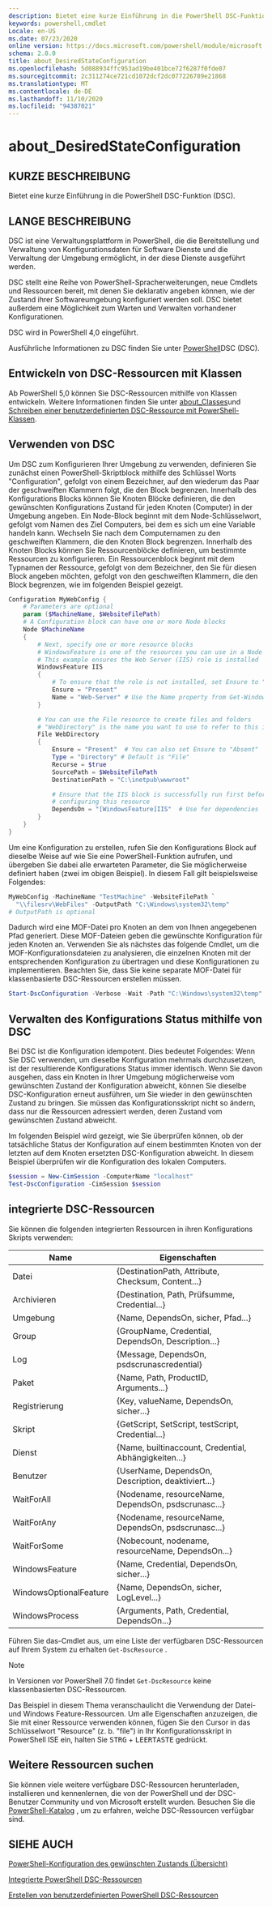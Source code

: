 ```yaml
---
description: Bietet eine kurze Einführung in die PowerShell DSC-Funktion (DSC).
keywords: powershell,cmdlet
Locale: en-US
ms.date: 07/23/2020
online version: https://docs.microsoft.com/powershell/module/microsoft.powershell.core/about/about_desiredstateconfiguration?view=powershell-5.1&WT.mc_id=ps-gethelp
schema: 2.0.0
title: about_DesiredStateConfiguration
ms.openlocfilehash: 5d088934ffc953ad19be401bce72f6287f0fde07
ms.sourcegitcommit: 2c311274ce721cd1072dcf2dc077226789e21868
ms.translationtype: MT
ms.contentlocale: de-DE
ms.lasthandoff: 11/10/2020
ms.locfileid: "94387021"
---
```

# <a name="about_desiredstateconfiguration"></a>about_DesiredStateConfiguration

## <a name="short-description"></a>KURZE BESCHREIBUNG

Bietet eine kurze Einführung in die PowerShell DSC-Funktion (DSC).

## <a name="long-description"></a>LANGE BESCHREIBUNG

DSC ist eine Verwaltungsplattform in PowerShell, die die Bereitstellung und Verwaltung von Konfigurationsdaten für Software Dienste und die Verwaltung der Umgebung ermöglicht, in der diese Dienste ausgeführt werden.

DSC stellt eine Reihe von PowerShell-Spracherweiterungen, neue Cmdlets und Ressourcen bereit, mit denen Sie deklarativ angeben können, wie der Zustand ihrer Softwareumgebung konfiguriert werden soll. DSC bietet außerdem eine Möglichkeit zum Warten und Verwalten vorhandener Konfigurationen.

DSC wird in PowerShell 4,0 eingeführt.

Ausführliche Informationen zu DSC finden Sie unter [PowerShell](/powershell/scripting/dsc/overview/overview)DSC (DSC).

## <a name="developing-dsc-resources-with-classes"></a>Entwickeln von DSC-Ressourcen mit Klassen

Ab PowerShell 5,0 können Sie DSC-Ressourcen mithilfe von Klassen entwickeln.
Weitere Informationen finden Sie unter [about_Classes](about_Classes.md)und [Schreiben einer benutzerdefinierten DSC-Ressource mit PowerShell-Klassen](/powershell/scripting/dsc/resources/authoringresourceclass).

## <a name="using-dsc"></a>Verwenden von DSC

Um DSC zum Konfigurieren Ihrer Umgebung zu verwenden, definieren Sie zunächst einen PowerShell-Skriptblock mithilfe des Schlüssel Worts "Configuration", gefolgt von einem Bezeichner, auf den wiederum das Paar der geschweiften Klammern folgt, die den Block begrenzen. Innerhalb des Konfigurations Blocks können Sie Knoten Blöcke definieren, die den gewünschten Konfigurations Zustand für jeden Knoten (Computer) in der Umgebung angeben. Ein Node-Block beginnt mit dem Node-Schlüsselwort, gefolgt vom Namen des Ziel Computers, bei dem es sich um eine Variable handeln kann. Wechseln Sie nach dem Computernamen zu den geschweiften Klammern, die den Knoten Block begrenzen. Innerhalb des Knoten Blocks können Sie Ressourcenblöcke definieren, um bestimmte Ressourcen zu konfigurieren. Ein Ressourcenblock beginnt mit dem Typnamen der Ressource, gefolgt von dem Bezeichner, den Sie für diesen Block angeben möchten, gefolgt von den geschweiften Klammern, die den Block begrenzen, wie im folgenden Beispiel gezeigt.

```powershell
Configuration MyWebConfig {
    # Parameters are optional
    param ($MachineName, $WebsiteFilePath)
    # A Configuration block can have one or more Node blocks
    Node $MachineName
    {
        # Next, specify one or more resource blocks
        # WindowsFeature is one of the resources you can use in a Node block
        # This example ensures the Web Server (IIS) role is installed
        WindowsFeature IIS
        {
            # To ensure that the role is not installed, set Ensure to "Absent"
            Ensure = "Present"
            Name = "Web-Server" # Use the Name property from Get-WindowsFeature
        }

        # You can use the File resource to create files and folders
        # "WebDirectory" is the name you want to use to refer to this instance
        File WebDirectory
        {
            Ensure = "Present"  # You can also set Ensure to "Absent"
            Type = "Directory" # Default is "File"
            Recurse = $true
            SourcePath = $WebsiteFilePath
            DestinationPath = "C:\inetpub\wwwroot"

            # Ensure that the IIS block is successfully run first before
            # configuring this resource
            DependsOn = "[WindowsFeature]IIS"  # Use for dependencies
        }
    }
}
```

Um eine Konfiguration zu erstellen, rufen Sie den Konfigurations Block auf dieselbe Weise auf wie Sie eine PowerShell-Funktion aufrufen, und übergeben Sie dabei alle erwarteten Parameter, die Sie möglicherweise definiert haben (zwei im obigen Beispiel). In diesem Fall gilt beispielsweise Folgendes:

```powershell
MyWebConfig -MachineName "TestMachine" -WebsiteFilePath `
  "\\filesrv\WebFiles" -OutputPath "C:\Windows\system32\temp"
# OutputPath is optional
```

Dadurch wird eine MOF-Datei pro Knoten an dem von Ihnen angegebenen Pfad generiert. Diese MOF-Dateien geben die gewünschte Konfiguration für jeden Knoten an. Verwenden Sie als nächstes das folgende Cmdlet, um die MOF-Konfigurationsdateien zu analysieren, die einzelnen Knoten mit der entsprechenden Konfiguration zu übertragen und diese Konfigurationen zu implementieren. Beachten Sie, dass Sie keine separate MOF-Datei für klassenbasierte DSC-Ressourcen erstellen müssen.

```powershell
Start-DscConfiguration -Verbose -Wait -Path "C:\Windows\system32\temp"
```

## <a name="using-dsc-to-maintain-configuration-state"></a>Verwalten des Konfigurations Status mithilfe von DSC

Bei DSC ist die Konfiguration idempotent. Dies bedeutet Folgendes: Wenn Sie DSC verwenden, um dieselbe Konfiguration mehrmals durchzusetzen, ist der resultierende Konfigurations Status immer identisch. Wenn Sie davon ausgehen, dass ein Knoten in Ihrer Umgebung möglicherweise vom gewünschten Zustand der Konfiguration abweicht, können Sie dieselbe DSC-Konfiguration erneut ausführen, um Sie wieder in den gewünschten Zustand zu bringen. Sie müssen das Konfigurationsskript nicht so ändern, dass nur die Ressourcen adressiert werden, deren Zustand vom gewünschten Zustand abweicht.

Im folgenden Beispiel wird gezeigt, wie Sie überprüfen können, ob der tatsächliche Status der Konfiguration auf einem bestimmten Knoten von der letzten auf dem Knoten ersetzten DSC-Konfiguration abweicht. In diesem Beispiel überprüfen wir die Konfiguration des lokalen Computers.

```powershell
$session = New-CimSession -ComputerName "localhost"
Test-DscConfiguration -CimSession $session
```

## <a name="built-in-dsc-resources"></a>integrierte DSC-Ressourcen

Sie können die folgenden integrierten Ressourcen in ihren Konfigurations Skripts verwenden:

|Name                  |Eigenschaften                                         |
|----------------------|---------------------------------------------------|
|Datei                  |{DestinationPath, Attribute, Checksum, Content...}|
|Archivieren               |{Destination, Path, Prüfsumme, Credential...}       |
|Umgebung           |{Name, DependsOn, sicher, Pfad...}                 |
|Group                 |{GroupName, Credential, DependsOn, Description...} |
|Log                   |{Message, DependsOn, psdscrunascredential}         |
|Paket               |{Name, Path, ProductID, Arguments...}              |
|Registrierung              |{Key, valueName, DependsOn, sicher...}             |
|Skript                |{GetScript, SetScript, testScript, Credential...}  |
|Dienst               |{Name, builtinaccount, Credential, Abhängigkeiten...}|
|Benutzer                  |{UserName, DependsOn, Description, deaktiviert...}    |
|WaitForAll            |{Nodename, resourceName, DependsOn, psdscrunasc...}|
|WaitForAny            |{Nodename, resourceName, DependsOn, psdscrunasc...}|
|WaitForSome           |{Nobecount, nodename, resourceName, DependsOn...}  |
|WindowsFeature        |{Name, Credential, DependsOn, sicher...}           |
|WindowsOptionalFeature|{Name, DependsOn, sicher, LogLevel...}             |
|WindowsProcess        |{Arguments, Path, Credential, DependsOn...}        |

Führen Sie das-Cmdlet aus, um eine Liste der verfügbaren DSC-Ressourcen auf Ihrem System zu erhalten `Get-DscResource` .

> [!NOTE]
> In Versionen vor PowerShell 7.0 findet `Get-DscResource` keine klassenbasierten DSC-Ressourcen.

Das Beispiel in diesem Thema veranschaulicht die Verwendung der Datei-und Windows Feature-Ressourcen. Um alle Eigenschaften anzuzeigen, die Sie mit einer Ressource verwenden können, fügen Sie den Cursor in das Schlüsselwort "Resource" (z. b. "file") in Ihr Konfigurationsskript in PowerShell ISE ein, halten Sie <kbd>STRG</kbd> + <kbd>LEERTASTE</kbd> gedrückt.

## <a name="find-more-resources"></a>Weitere Ressourcen suchen

Sie können viele weitere verfügbare DSC-Ressourcen herunterladen, installieren und kennenlernen, die von der PowerShell und der DSC-Benutzer Community und von Microsoft erstellt wurden. Besuchen Sie die [PowerShell-Katalog](https://www.powershellgallery.com/) , um zu erfahren, welche DSC-Ressourcen verfügbar sind.

## <a name="see-also"></a>SIEHE AUCH

[PowerShell-Konfiguration des gewünschten Zustands (Übersicht)](/powershell/scripting/dsc/overview/overview)

[Integrierte PowerShell DSC-Ressourcen](/powershell/scripting/dsc/resources/resources)

[Erstellen von benutzerdefinierten PowerShell DSC-Ressourcen](/powershell/scripting/dsc/resources/authoringResource)
